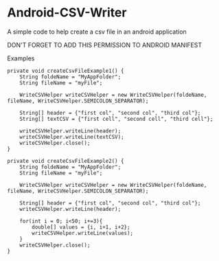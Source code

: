 # Android-CSV-Writer
A simple code to help create a csv file in an android application

DON'T FORGET TO ADD THIS PERMISSION TO ANDROID MANIFEST
    <uses-permission android:name="android.permission.WRITE_EXTERNAL_STORAGE"/>

Examples

    private void createCsvFileExample1() {
        String foldeName = "MyAppFolder";
        String fileName = "myFile";

        WriteCSVHelper writeCSVHelper = new WriteCSVHelper(foldeName, fileName, WriteCSVHelper.SEMICOLON_SEPARATOR);

        String[] header = {"first col", "second col", "third col"};
        String[] textCSV = {"first cell", "second cell", "third cell"};

        writeCSVHelper.writeLine(header);
        writeCSVHelper.writeLine(textCSV);
        writeCSVHelper.close();
    }
    
    private void createCsvFileExample2() {
        String foldeName = "MyAppFolder";
        String fileName = "myFile";

        WriteCSVHelper writeCSVHelper = new WriteCSVHelper(foldeName, fileName, WriteCSVHelper.SEMICOLON_SEPARATOR);

        String[] header = {"first col", "second col", "third col"};
        writeCSVHelper.writeLine(header);

        for(int i = 0; i<50; i+=3){
            double[] values = {i, i+1, i+2};
            writeCSVHelper.writeLine(values);
        }
        writeCSVHelper.close();
    }
